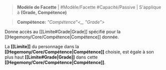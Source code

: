 > **Modèle de Facette** | #Modèle/Facette #Capacité/Passive  |
> S'applique à **(Grade, Compétence)**

> **Compétence:** _"Compétence"<\_, "Grade">_

Donne accès au [[Limite#Grade|Grade]] spécifié pour la [[Hegemony/Core/Compétence|Compétence]] donnée.

La **[[Limite]]** du personnage dans la  **[[Hegemony/Core/Compétence|Compétence]]** choisie, est égale à son plus haut **[[Limite#Grade|Grade]]** dans cette **[[Hegemony/Core/Compétence|Compétence]]**.